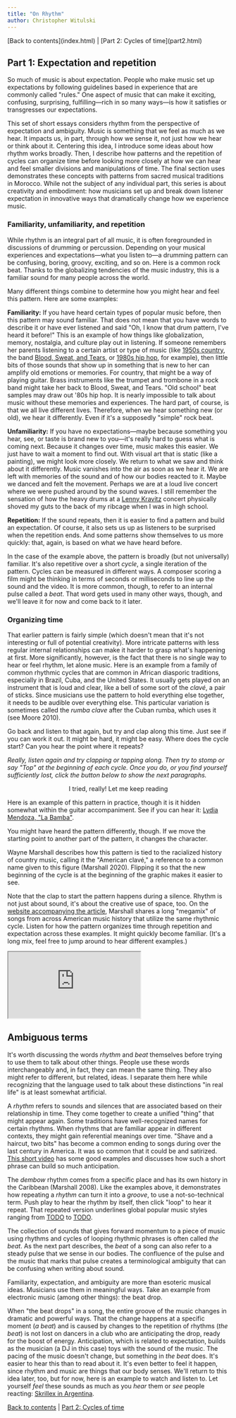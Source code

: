 ```yaml
---
title: "On Rhythm"
author: Christopher Witulski
---
```

<main>
[Back to contents](index.html) | [Part 2: Cycles of time](part2.html)

## Part 1: Expectation and repetition

So much of music is about expectation. People who make music set up expectations by following guidelines based in experience that are commonly called "rules." One aspect of music that can make it exciting, confusing, surprising, fulfilling—rich in so many ways—is how it satisfies or transgresses our expectations.

This set of short essays considers rhythm from the perspective of expectation and ambiguity. Music is something that we feel as much as we hear. It impacts us, in part, through how we sense it, not just how we hear or think about it. Centering this idea, I introduce some ideas about how rhythm works broadly. Then, I describe how patterns and the repetition of cycles can organize time before looking more closely at how we can hear and feel smaller divisions and manipulations of time. The final section uses demonstrates these concepts with patterns from sacred musical traditions in Morocco. While not the subject of any individual part, this series is about creativity and embodiment: how musicians set up and break down listener expectation in innovative ways that dramatically change how we experience music.

### Familiarity, unfamiliarity, and repetition

While rhythm is an integral part of all music, it is often foregrounded in discussions of drumming or percussion. Depending on your musical experiences and expectations—what you listen to—a drumming pattern can be confusing, boring, groovy, exciting, and so on. Here is a common rock beat. Thanks to the globalizing tendencies of the music industry, this is a familiar sound for many people across the world.

<div id="example1" class="example"></div>

Many different things combine to determine how you might hear and feel this pattern. Here are some examples:

**Familiarity:** If you have heard certain types of popular music before, then this pattern may sound familiar. That does not mean that you have words to describe it or have ever listened and said "Oh, I know that drum pattern, I've heard it before!" This is an example of how things like globalization, memory, nostalgia, and culture play out in listening. If someone remembers her parents listening to a certain artist or type of music (like [1950s country](https://www.youtube.com/watch?v=bjCoKslQOEs), the band [Blood, Sweat, and Tears](https://www.youtube.com/watch?v=P5jNJd7HRVU), or [1980s hip hop](https://www.youtube.com/watch?v=nyYqkRv0D5g), for example), then little bits of those sounds that show up in something that is new to her can amplify old emotions or memories. For country, that might be a way of playing guitar. Brass instruments like the trumpet and trombone in a rock band might take her back to Blood, Sweat, and Tears. "Old school" beat samples may draw out '80s hip hop. It is nearly impossible to talk about music without these memories and experiences. The hard part, of course, is that we all live different lives. Therefore, when we hear something new (or old), we hear it differently. Even if it's a supposedly "simple" rock beat.

**Unfamiliarity:** If you have no expectations—maybe because something you hear, see, or taste is brand new to you—it's really hard to guess what is coming next. Because it changes over time, music makes this easier. We just have to wait a moment to find out. With visual art that is static (like a painting), we might look more closely. We return to what we saw and think about it differently. Music vanishes into the air as soon as we hear it. We are left with memories of the sound and of how our bodies reacted to it. Maybe we danced and felt the movement. Perhaps we are at a loud live concert where we were pushed around by the sound waves. I still remember the sensation of how the heavy drums at a [Lenny Kravitz](https://www.youtube.com/watch?v=8LhCd1W2V0Q) concert physically shoved my guts to the back of my ribcage when I was in high school.

**Repetition:** If the sound repeats, then it is easier to find a pattern and build an expectation. Of course, it also sets us up as listeners to be surprised when the repetition ends. And some patterns show themselves to us more quickly: that, again, is based on what we have heard before.

In the case of the example above, the pattern is broadly (but not universally) familiar. It's also repetitive over a short *cycle*, a single iteration of the pattern. Cycles can be measured in different ways. A composer scoring a film might be thinking in terms of seconds or milliseconds to line up the sound and the video. It is more common, though, to refer to an internal pulse called a *beat*. That word gets used in many other ways, though, and we'll leave it for now and come back to it later.

### Organizing time

That earlier pattern is fairly simple (which doesn't mean that it's not interesting or full of potential creativity). More intricate patterns with less regular internal relationships can make it harder to grasp what's happening at first. More significantly, however, is the fact that there is no single way to hear or feel rhythm, let alone music. Here is an example from a family of common rhythmic cycles that are common in African diasporic traditions, especially in Brazil, Cuba, and the United States. It usually gets played on an instrument that is loud and clear, like a bell of some sort of the *clavé*, a pair of sticks. Since musicians use the pattern to hold everything else together, it needs to be audible over everything else. This particular variation is sometimes called the *rumba clave* after the Cuban rumba, which uses it (see Moore 2010).

<div id="example2" class="example"></div>

Go back and listen to that again, but try and clap along this time. Just see if you can work it out. It might be hard, it might be easy. Where does the cycle start? Can you hear the point where it repeats?

*Really, listen again and try clapping or tapping along. Then try to stomp or say "Top" at the beginning of each cycle. Once you do, or you find yourself sufficiently lost, click the button below to show the next paragraphs.*

<center><div id="showMoreButton" class="btn">I tried, really! Let me keep reading</div></center>

<div id="part1-second-half" class="hidden">

<div id="example3" class="example"></div>

Here is an example of this pattern in practice, though it is it hidden somewhat within the guitar accompaniment. See if you can hear it: [Lydia Mendoza, "La Bamba"](https://folkways.si.edu/lydia-mendoza/la-bamba-rumba/latin-world/music/track/smithsonian).

You might have heard the pattern differently, though. If we move the starting point to another part of the pattern, it changes the character.

<div id="example4" class="example"></div>

Wayne Marshall describes how this pattern is tied to the racialized history of country music, calling it the "American clavé," a reference to a common name given to this figure (Marshall 2020). Flipping it so that the new beginning of the cycle is at the beginning of the graphic makes it easier to see.

<div id="example5" class="example"></div>

Note that the clap to start the pattern happens during a silence. Rhythm is not just about sound, it's about the creative use of space, too. On the [website accompanying the article](http://wayneandwax.com/?page_id=9315&fbclid=IwAR02xUOhjtC4fw-E6LOTQzcakI4o2IgKlkHmodg5FAbcr3X7qLmz-wS9FXk), Marshall shares a long "megamix" of songs from across American music history that utilize the same rhythmic cycle. Listen for how the pattern organizes time through repetition and expectation across these examples. It might quickly become familiar. (It's a long mix, feel free to jump around to hear different examples.)

<iframe class="video-embed" src="https://drive.google.com/file/d/1LV177F0CTZGurJgswEOTURaUlxATigMy/preview"></iframe>

## Ambiguous terms

It's worth discussing the words *rhythm* and *beat* themselves before trying to use them to talk about other things. People use these words interchangeably and, in fact, they can mean the same thing. They also might refer to different, but related, ideas. I separate them here while recognizing that the language used to talk about these distinctions "in real life" is at least somewhat artificial.

A *rhythm* refers to sounds and silences that are associated based on their relationship in time. They come together to create a unified "thing" that might appear again. Some traditions have well-recognized names for certain rhythms. When rhythms that are familiar appear in different contexts, they might gain referential meanings over time. "Shave and a haircut, two bits" has become a common ending to songs during over the last century in America. It was so common that it could be and satirized. [This short video](https://www.youtube.com/embed/4W3cPSntmBk) has some good examples and discusses how such a short phrase can build so much anticipation.

The *dembow* rhythm comes from a specific place and has its own history in the Caribbean (Marshall 2008). Like the examples above, it demonstrates how repeating a *rhythm* can turn it into a *groove*, to use a not-so-technical term. Push play to hear the rhythm by itself, then click "loop" to hear it repeat. That repeated version underlines global popular music styles ranging from [TODO](TODO) to [TODO](TODO).

<div id="example6" class="example"></div>

The collection of sounds that gives forward momentum to a piece of music using rhythms and cycles of looping rhythmic phrases is often called *the beat*. As the next part describes, the *beat* of a song can also refer to a steady pulse that we sense in our bodies. The confluence of the pulse and the music that marks that pulse creates a terminological ambiguity that can be confusing when writing about sound.

Familiarity, expectation, and ambiguity are more than esoteric musical ideas. Musicians use them in meaningful ways. Take an example from electronic music (among other things): the beat drop.

When "the beat drops" in a song, the entire groove of the music changes in dramatic and powerful ways. That the change happens at a specific moment (*a beat*) and is caused by changes to the repetition of rhythms (*the beat*) is not lost on dancers in a club who are anticipating the drop, ready for the boost of energy. Anticipation, which is related to expectation, builds as the musician (a DJ in this case) toys with the sound of the music. The pacing of the music doesn't change, but something in *the beat* does. It's easier to hear this than to read about it. It's even better to feel it happen, since rhythm and music are things that our body senses. We'll return to this idea later, too, but for now, here is an example to watch and listen to. Let yourself *feel* these sounds as much as you *hear* them or *see* people reacting: [Skrillex in Argentina](https://www.youtube.com/embed/nx8bGoNkvSI).

</div>

[Back to contents](index.html) | [Part 2: Cycles of time](part2.html)

</main>
<script src="main.js"></script>